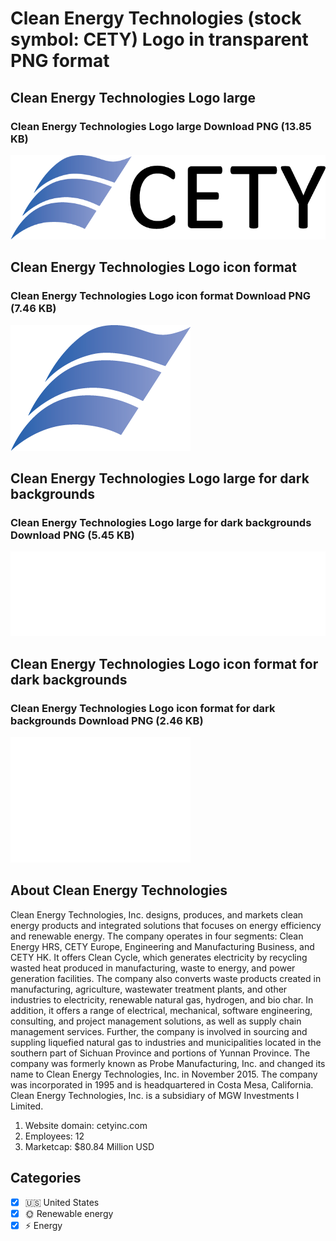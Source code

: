 # Clean Energy Technologies (stock symbol: CETY) Logo in transparent PNG format

## Clean Energy Technologies Logo large

### Clean Energy Technologies Logo large Download PNG (13.85 KB)

![Clean Energy Technologies Logo large Download PNG (13.85 KB)](/img/orig/CETY_BIG-f0be455b.png)

## Clean Energy Technologies Logo icon format

### Clean Energy Technologies Logo icon format Download PNG (7.46 KB)

![Clean Energy Technologies Logo icon format Download PNG (7.46 KB)](/img/orig/CETY-b354fb5b.png)

## Clean Energy Technologies Logo large for dark backgrounds

### Clean Energy Technologies Logo large for dark backgrounds Download PNG (5.45 KB)

![Clean Energy Technologies Logo large for dark backgrounds Download PNG (5.45 KB)](/img/orig/CETY_BIG.D-423ddb7f.png)

## Clean Energy Technologies Logo icon format for dark backgrounds

### Clean Energy Technologies Logo icon format for dark backgrounds Download PNG (2.46 KB)

![Clean Energy Technologies Logo icon format for dark backgrounds Download PNG (2.46 KB)](/img/orig/CETY.D-16c6ee3b.png)

## About Clean Energy Technologies

Clean Energy Technologies, Inc. designs, produces, and markets clean energy products and integrated solutions that focuses on energy efficiency and renewable energy. The company operates in four segments: Clean Energy HRS, CETY Europe, Engineering and Manufacturing Business, and CETY HK. It offers Clean Cycle, which generates electricity by recycling wasted heat produced in manufacturing, waste to energy, and power generation facilities. The company also converts waste products created in manufacturing, agriculture, wastewater treatment plants, and other industries to electricity, renewable natural gas, hydrogen, and bio char. In addition, it offers a range of electrical, mechanical, software engineering, consulting, and project management solutions, as well as supply chain management services. Further, the company is involved in sourcing and suppling liquefied natural gas to industries and municipalities located in the southern part of Sichuan Province and portions of Yunnan Province. The company was formerly known as Probe Manufacturing, Inc. and changed its name to Clean Energy Technologies, Inc. in November 2015. The company was incorporated in 1995 and is headquartered in Costa Mesa, California. Clean Energy Technologies, Inc. is a subsidiary of MGW Investments I Limited.

1. Website domain: cetyinc.com
2. Employees: 12
3. Marketcap: $80.84 Million USD


## Categories
- [x] 🇺🇸 United States
- [x] 🌞 Renewable energy
- [x] ⚡ Energy
